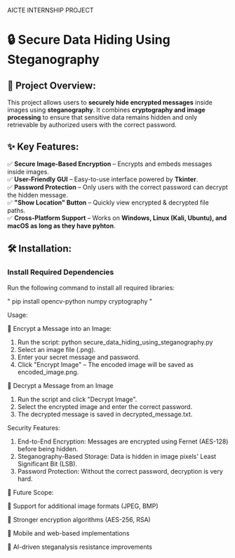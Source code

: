 AICTE INTERNSHIP PROJECT
# 🔒 Secure Data Hiding Using Steganography

## 📌 Project Overview: 
This project allows users to **securely hide encrypted messages** inside images using **steganography**. It combines **cryptography and image processing** to ensure that sensitive data remains hidden and only retrievable by authorized users with the correct password.  

## ✨ Key Features:   
✅ **Secure Image-Based Encryption** – Encrypts and embeds messages inside images.  
✅ **User-Friendly GUI** – Easy-to-use interface powered by **Tkinter**.  
✅ **Password Protection** – Only users with the correct password can decrypt the hidden message.  
✅ **"Show Location" Button** – Quickly view encrypted & decrypted file paths.  
✅ **Cross-Platform Support** – Works on **Windows, Linux (Kali, Ubuntu), and macOS as long as they have pyhton**.  


## 🛠️ Installation:

### **Install Required Dependencies**  
Run the following command to install all required libraries:  


" pip install opencv-python numpy cryptography "

Usage:

🔹 Encrypt a Message into an Image: 

1. Run the script: python secure_data_hiding_using_steganography.py
2. Select an image file (.png).
3. Enter your secret message and password.
4. Click "Encrypt Image" – The encoded image will be saved as encoded_image.png.


🔹 Decrypt a Message from an Image

1. Run the script and click "Decrypt Image".
2. Select the encrypted image and enter the correct password.
3. The decrypted message is saved in decrypted_message.txt.

Security Features: 

1. End-to-End Encryption: Messages are encrypted using Fernet (AES-128) before being hidden.
2. Steganography-Based Storage: Data is hidden in image pixels' Least Significant Bit (LSB).
3. Password Protection: Without the correct password, decryption is very hard.


📌 Future Scope:

🔹 Support for additional image formats (JPEG, BMP)

🔹 Stronger encryption algorithms (AES-256, RSA)

🔹 Mobile and web-based implementations

🔹 AI-driven steganalysis resistance improvements
